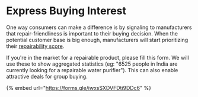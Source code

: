 # Express Buying Interest

One way consumers can make a difference is by signaling to manufacturers that repair-friendliness is important to their buying decision. When the potential customer base is big enough, manufacturers will start prioritizing their [repairability score](scoring-formula.md).

If you're in the market for a repairable product, please fill this form. We will use these to show aggregated statistics (eg: "6525 people in India are currently looking for a repairable water purifier"). This can also enable attractive deals for group buying.

{% embed url="https://forms.gle/iwxsSXDVFDti9DDc6" %}

